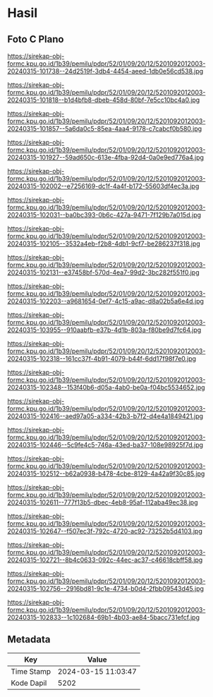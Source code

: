 # Hasil

## Foto C Plano

https://sirekap-obj-formc.kpu.go.id/1b39/pemilu/pdpr/52/01/09/20/12/5201092012003-20240315-101738--24d2519f-3db4-4454-aeed-1db0e56cd538.jpg

https://sirekap-obj-formc.kpu.go.id/1b39/pemilu/pdpr/52/01/09/20/12/5201092012003-20240315-101818--b1d4bfb8-dbeb-458d-80bf-7e5cc10bc4a0.jpg

https://sirekap-obj-formc.kpu.go.id/1b39/pemilu/pdpr/52/01/09/20/12/5201092012003-20240315-101857--5a6da0c5-85ea-4aa4-9178-c7cabcf0b580.jpg

https://sirekap-obj-formc.kpu.go.id/1b39/pemilu/pdpr/52/01/09/20/12/5201092012003-20240315-101927--59ad650c-613e-4fba-92d4-0a0e9ed776a4.jpg

https://sirekap-obj-formc.kpu.go.id/1b39/pemilu/pdpr/52/01/09/20/12/5201092012003-20240315-102002--e7256169-dc1f-4a4f-b172-55603df4ec3a.jpg

https://sirekap-obj-formc.kpu.go.id/1b39/pemilu/pdpr/52/01/09/20/12/5201092012003-20240315-102031--ba0bc393-0b6c-427a-9471-7f129b7a015d.jpg

https://sirekap-obj-formc.kpu.go.id/1b39/pemilu/pdpr/52/01/09/20/12/5201092012003-20240315-102105--3532a4eb-f2b8-4db1-9cf7-be286237f318.jpg

https://sirekap-obj-formc.kpu.go.id/1b39/pemilu/pdpr/52/01/09/20/12/5201092012003-20240315-102131--e37458bf-570d-4ea7-99d2-3bc282f551f0.jpg

https://sirekap-obj-formc.kpu.go.id/1b39/pemilu/pdpr/52/01/09/20/12/5201092012003-20240315-102203--a9681654-0ef7-4c15-a9ac-d8a02b5a6e4d.jpg

https://sirekap-obj-formc.kpu.go.id/1b39/pemilu/pdpr/52/01/09/20/12/5201092012003-20240315-103955--910aabfb-e37b-4d1b-803a-f80be9d7fc64.jpg

https://sirekap-obj-formc.kpu.go.id/1b39/pemilu/pdpr/52/01/09/20/12/5201092012003-20240315-102318--161cc37f-4b91-4079-b44f-6dd17f98f7e0.jpg

https://sirekap-obj-formc.kpu.go.id/1b39/pemilu/pdpr/52/01/09/20/12/5201092012003-20240315-102348--153f40b6-d05a-4ab0-be0a-f04bc5534652.jpg

https://sirekap-obj-formc.kpu.go.id/1b39/pemilu/pdpr/52/01/09/20/12/5201092012003-20240315-102416--aed97a05-a334-42b3-b7f2-d4e4a1849421.jpg

https://sirekap-obj-formc.kpu.go.id/1b39/pemilu/pdpr/52/01/09/20/12/5201092012003-20240315-102446--5c9fe4c5-746a-43ed-ba37-108e98925f7d.jpg

https://sirekap-obj-formc.kpu.go.id/1b39/pemilu/pdpr/52/01/09/20/12/5201092012003-20240315-102512--b62a0938-b478-4cbe-8129-4a42a9f30c85.jpg

https://sirekap-obj-formc.kpu.go.id/1b39/pemilu/pdpr/52/01/09/20/12/5201092012003-20240315-102611--777f13b5-dbec-4eb8-95af-112aba49ec38.jpg

https://sirekap-obj-formc.kpu.go.id/1b39/pemilu/pdpr/52/01/09/20/12/5201092012003-20240315-102647--f507ec3f-792c-4720-ac92-73252b5d4103.jpg

https://sirekap-obj-formc.kpu.go.id/1b39/pemilu/pdpr/52/01/09/20/12/5201092012003-20240315-102721--8b4c0633-092c-44ec-ac37-c46618cbff58.jpg

https://sirekap-obj-formc.kpu.go.id/1b39/pemilu/pdpr/52/01/09/20/12/5201092012003-20240315-102756--2916bd81-9c1e-4734-b0d4-2fbb09543d45.jpg

https://sirekap-obj-formc.kpu.go.id/1b39/pemilu/pdpr/52/01/09/20/12/5201092012003-20240315-102833--1c102684-69b1-4b03-ae84-5bacc731efcf.jpg


## Metadata

| Key        | Value               |
| ---------- | ------------------- |
| Time Stamp | 2024-03-15 11:03:47 |
| Kode Dapil | 5202                |



